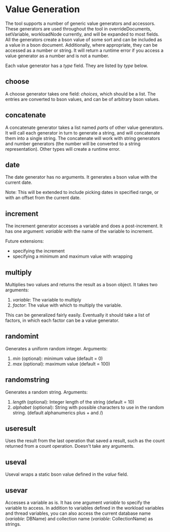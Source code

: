 Value Generation
================

The tool supports a number of generic value generators and
accessors. These generators are used throughout the tool in
overrideDocuments, setVariable, workloadNode currently, and will be
expanded to most fields. All the generators create a bson value of
some sort and can be included as a value in a bson
document. Additionally, where appropriate, they can be accessed as a
number or string. It will return a runtime error if you access a value
generator as a number and is not a number.

Each value generator has a _type_ field. They are listed by _type_
below.

choose
------

A choose generator takes one field: _choices_, which should be a
list. The entries are converted to bson values, and can be of
arbitrary bson values.

concatenate
-----------

A concatenate generator takes a list named _parts_ of other value
generators. It will call each generator in turn to generate a string,
and will concatenate them into a single string. The concatenate will
work with string generators and number generators (the number will be
converted to a string representation). Other types will create a
runtime error.

date
----

The date generator has no arguments. It generates a bson value with
the current date.

Note: This will be extended to include picking dates in specified
range, or with an offset from the current date.

increment
---------

The increment generator accesses a variable and does a
post-increment. It has one argument: _variable_ with the name of the
variable to increment.

Future extensions:

* specifying the increment
* specifying a minimum and maximum value with wrapping

multiply
--------

Multiplies two values and returns the result as a bson object. It
takes two arguments:

1. _variable_: The variable to multiply
2. _factor_: The value with which to multiply the variable.

This can be generalized fairly easily. Eventually it should take a
list of factors, in which each factor can be a value generator.

randomint
---------

Generates a uniform random integer. Arguments:

1. _min_ (optional): minimum value (default = 0)
2. _max_ (optional): maximum value (default = 100)

randomstring
------------

Generates a random string. Arguments:

1. _length_ (optional): Integer length of the string (default = 10)
2. _alphabet_ (optional): String with possible characters to use in the random
   string. (default alphanumerics plus + and /)

useresult
---------

Uses the result from the last operation that saved a result, such as
the count returned from a count operation. Doesn't take any
arguments.

useval
------

Useval wraps a static bson value defined in the _value_ field.

usevar
------

Accesses a variable as is. It has one argument _variable_ to specify
the variable to access. In addition to variables defined in the
workload variables and thread variables, you can also access the
current database name (_variable_: DBName) and collection name
(_variable_: CollectionName) as strings.
